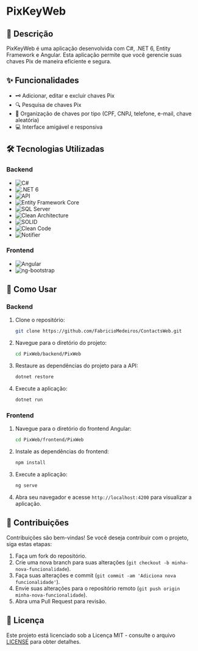 # PixKeyWeb

## 📜 Descrição

PixKeyWeb é uma aplicação desenvolvida com C#, .NET 6, Entity Framework e Angular. Esta aplicação permite que você gerencie suas chaves Pix de maneira eficiente e segura.

## ✨ Funcionalidades

- 🗝️ Adicionar, editar e excluir chaves Pix
- 🔍 Pesquisa de chaves Pix
- 📁 Organização de chaves por tipo (CPF, CNPJ, telefone, e-mail, chave aleatória)
- 💻 Interface amigável e responsiva

## 🛠 Tecnologias Utilizadas

### Backend
- ![C#](https://img.shields.io/badge/C%23-blue)
- ![.NET 6](https://img.shields.io/badge/.NET%206-blueviolet)
- ![API](https://img.shields.io/badge/API-Pattern-red)
- ![Entity Framework Core](https://img.shields.io/badge/Entity%20Framework%20Core-green)
- ![SQL Server](https://img.shields.io/badge/SQL%20Server-CC2927)
- ![Clean Architecture](https://img.shields.io/badge/Clean%20Architecture-yellow)
- ![SOLID](https://img.shields.io/badge/SOLID-orange)
- ![Clean Code](https://img.shields.io/badge/Clean%20Code-brightgreen)
- ![Notifier](https://img.shields.io/badge/Notifier-lightgrey)

### Frontend
- ![Angular](https://img.shields.io/badge/Angular-DD0031)
- ![ng-bootstrap](https://img.shields.io/badge/ng--bootstrap-7952B3)

## 🚀 Como Usar

### Backend

1. Clone o repositório:
   ```bash
   git clone https://github.com/FabricioMedeiros/ContactsWeb.git

2. Navegue para o diretório do projeto:
   ```bash
   cd PixWeb/backend/PixWeb

3. Restaure as dependências do projeto para a API:
   ```bash
   dotnet restore

4. Execute a aplicação:
   ```bash
   dotnet run

### Frontend

1. Navegue para o diretório do frontend Angular:
   ```bash
   cd PixWeb/frontend/PixWeb

2. Instale as dependências do frontend:
   ```bash
   npm install   

3. Execute a aplicação:
   ```bash
   ng serve

4. Abra seu navegador e acesse `http://localhost:4200` para visualizar a aplicação.

## 🤝 Contribuições

Contribuições são bem-vindas! Se você deseja contribuir com o projeto, siga estas etapas:

1. Faça um fork do repositório.
2. Crie uma nova branch para suas alterações (`git checkout -b minha-nova-funcionalidade`).
3. Faça suas alterações e commit (`git commit -am 'Adiciona nova funcionalidade'`).
4. Envie suas alterações para o repositório remoto (`git push origin minha-nova-funcionalidade`).
5. Abra uma Pull Request para revisão.

## 📜 Licença

Este projeto está licenciado sob a Licença MIT - consulte o arquivo [LICENSE](LICENSE) para obter detalhes.



